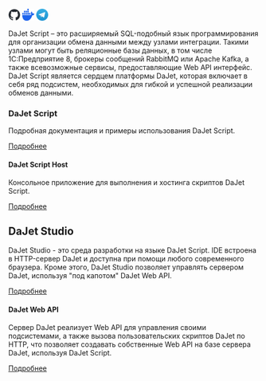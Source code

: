 <a href="https://github.com/zhichkin/dajet"><img width="24" height="24" alt="GitHub" src="/assets/img/github-logo.png" /></a>
<a href="https://hub.docker.com/r/zhichkin/dajet-studio"><img width="24" height="24" alt="DockerHub" src="/assets/img/docker-logo.png" /></a>
<a href="https://t.me/dajet_studio"><img width="24" height="24" alt="Telegram" src="/assets/img/telegram-logo.png" /></a>

DaJet Script – это расширяемый SQL-подобный язык программирования для организации обмена данными между узлами интеграции. Такими узлами могут быть реляционные базы данных, в том числе 1С:Предприятие 8, брокеры сообщений RabbitMQ или Apache Kafka, а также всевозможные сервисы, предоставляющие Web API интерфейс. DaJet Script является сердцем платформы DaJet, которая включает в себя ряд подсистем, необходимых для гибкой и успешной реализации обменов данными.

### DaJet Script

Подробная документация и примеры использования DaJet Script.

[Подробнее](/dajet-script/index.md)

#### DaJet Script Host

Консольное приложение для выполнения и хостинга скриптов DaJet Script.

[Подробнее](/dajet-host/index.md)

## DaJet Studio

DaJet Studio - это среда разработки на языке DaJet Script. IDE встроена в HTTP-сервер DaJet и доступна при помощи любого современного браузера. Кроме этого, DaJet Studio позволяет управлять сервером DaJet, используя "под капотом" DaJet Web API.

[Подробнее](/dajet-studio/index.md)

#### DaJet Web API

Сервер DaJet реализует Web API для управления своими подсистемами, а также вызова пользовательских скриптов DaJet по HTTP, что позволяет создавать собственные Web API на базе сервера DaJet, используя DaJet Script.

[Подробнее](/web-api/index.md)